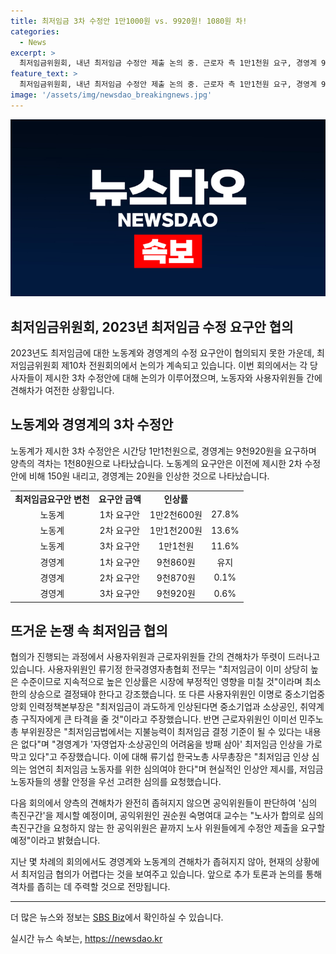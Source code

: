 ```yaml
---
title: 최저임금 3차 수정안 1만1000원 vs. 9920원! 1080원 차!
categories:
  - News
excerpt: >
  최저임금위원회, 내년 최저임금 수정안 제출 논의 중. 근로자 측 1만1천원 요구, 경영계 9천920원 제시. 노동계 요구 27.8%에서 11.6%로 인상 조정, 경영계는 소폭 조정. 노사 간 견해차 여전, 추가 토론 예정. 사용자위원들 최저임금 높은 수준에 경고, 근로자위원들은 적정 인상 요구. 합의 어렵다면 심의 촉진구간 제시 예정.
feature_text: >
  최저임금위원회, 내년 최저임금 수정안 제출 논의 중. 근로자 측 1만1천원 요구, 경영계 9천920원 제시. 노동계 요구 27.8%에서 11.6%로 인상 조정, 경영계는 소폭 조정. 노사 간 견해차 여전, 추가 토론 예정. 사용자위원들 최저임금 높은 수준에 경고, 근로자위원들은 적정 인상 요구. 합의 어렵다면 심의 촉진구간 제시 예정.
image: '/assets/img/newsdao_breakingnews.jpg'
---
```


<p><img src="/assets/img/newsdao_breakingnews.jpg" alt="ranknews 속보" /></p>

<h2>최저임금위원회, 2023년 최저임금 수정 요구안 협의</h2>

<p data-ke-size="size16">2023년도 최저임금에 대한 노동계와 경영계의 수정 요구안이 협의되지 못한 가운데, 최저임금위원회 제10차 전원회의에서 논의가 계속되고 있습니다. 이번 회의에서는 각 당사자들이 제시한 3차 수정안에 대해 논의가 이루어졌으며, 노동자와 사용자위원들 간에 견해차가 여전한 상황입니다.</p>

<h2 data-ke-size="size26">노동계와 경영계의 3차 수정안</h2>

<p data-ke-size="size16">노동계가 제시한 3차 수정안은 시간당 1만1천원으로, 경영계는 9천920원을 요구하며 양측의 격차는 1천80원으로 나타났습니다. 노동계의 요구안은 이전에 제시한 2차 수정안에 비해 150원 내리고, 경영계는 20원을 인상한 것으로 나타났습니다.</p>

<table>
  <tr>
    <td style="text-align: center; height: 17px;"><b>최저임금요구안 변천</b></td>
    <td style="text-align: center; height: 17px;"><b>요구안 금액</b></td>
    <td style="text-align: center; height: 17px;"><b>인상률</b></td>
  </tr>
  <tr>
    <td style="text-align: center; height: 17px;">노동계</td>
    <td style="text-align: center; height: 17px;">1차 요구안</td>
    <td style="text-align: center; height: 17px;">1만2천600원</td>
    <td style="text-align: center; height: 17px;">27.8%</td>
  </tr>
  <tr>
    <td style="text-align: center; height: 17px;">노동계</td>
    <td style="text-align: center; height: 17px;">2차 요구안</td>
    <td style="text-align: center; height: 17px;">1만1천200원</td>
    <td style="text-align: center; height: 17px;">13.6%</td>
  </tr>
  <tr>
    <td style="text-align: center; height: 17px;">노동계</td>
    <td style="text-align: center; height: 17px;">3차 요구안</td>
    <td style="text-align: center; height: 17px;">1만1천원</td>
    <td style="text-align: center; height: 17px;">11.6%</td>
  </tr>
  <tr>
    <td style="text-align: center; height: 17px;">경영계</td>
    <td style="text-align: center; height: 17px;">1차 요구안</td>
    <td style="text-align: center; height: 17px;">9천860원</td>
    <td style="text-align: center; height: 17px;">유지</td>
  </tr>
  <tr>
    <td style="text-align: center; height: 17px;">경영계</td>
    <td style="text-align: center; height: 17px;">2차 요구안</td>
    <td style="text-align: center; height: 17px;">9천870원</td>
    <td style="text-align: center; height: 17px;">0.1%</td>
  </tr>
  <tr>
    <td style="text-align: center; height: 17px;">경영계</td>
    <td style="text-align: center; height: 17px;">3차 요구안</td>
    <td style="text-align: center; height: 17px;">9천920원</td>
    <td style="text-align: center; height: 17px;">0.6%</td>
  </tr>
</table>

<h2 data-ke-size="size26">뜨거운 논쟁 속 최저임금 협의</h2>

<p data-ke-size="size16">협의가 진행되는 과정에서 사용자위원과 근로자위원들 간의 견해차가 뚜렷이 드러나고 있습니다. 사용자위원인 류기정 한국경영자총협회 전무는 "최저임금이 이미 상당히 높은 수준이므로 지속적으로 높은 인상률은 시장에 부정적인 영향을 미칠 것"이라며 최소한의 상승으로 결정돼야 한다고 강조했습니다. 또 다른 사용자위원인 이명로 중소기업중앙회 인력정책본부장은 "최저임금이 과도하게 인상된다면 중소기업과 소상공인, 취약계층 구직자에게 큰 타격을 줄 것"이라고 주장했습니다. 반면 근로자위원인 이미선 민주노총 부위원장은 "최저임금법에서는 지불능력이 최저임금 결정 기준이 될 수 있다는 내용은 없다"며 "경영계가 '자영업자·소상공인의 어려움을 방패 삼아' 최저임금 인상을 가로막고 있다"고 주장했습니다. 이에 대해 류기섭 한국노총 사무총장은 "최저임금 인상 심의는 엄연히 최저임금 노동자를 위한 심의여야 한다"며 현실적인 인상안 제시를, 저임금 노동자들의 생활 안정을 우선 고려한 심의를 요청했습니다.</p>

<p data-ke-size="size16">다음 회의에서 양측의 견해차가 완전히 좁혀지지 않으면 공익위원들이 판단하여 '심의 촉진구간'을 제시할 예정이며, 공익위원인 권순원 숙명여대 교수는 "노사가 합의로 심의 촉진구간을 요청하지 않는 한 공익위원은 끝까지 노사 위원들에게 수정안 제출을 요구할 예정"이라고 밝혔습니다.</p>

<p data-ke-size="size16">지난 몇 차례의 회의에서도 경영계와 노동계의 견해차가 좁혀지지 않아, 현재의 상황에서 최저임금 협의가 어렵다는 것을 보여주고 있습니다. 앞으로 추가 토론과 논의를 통해 격차를 좁히는 데 주력할 것으로 전망됩니다.</p>

<hr>

<p data-ke-size="size16">더 많은 뉴스와 정보는 <a href="https://url.kr/9pghjn">SBS Biz</a>에서 확인하실 수 있습니다.</p>
실시간 뉴스 속보는, <a href="https://newsdao.kr" rel="dofollow">https://newsdao.kr</a>


